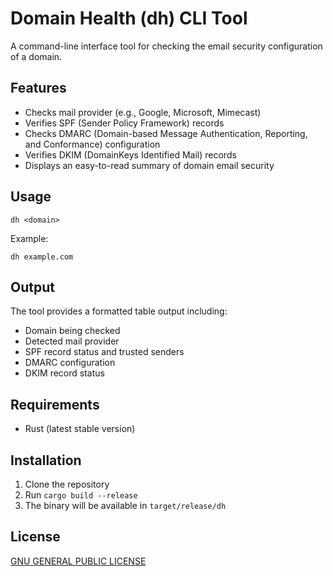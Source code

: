 # Domain Health (dh) CLI Tool

A command-line interface tool for checking the email security configuration of a domain.

## Features

- Checks mail provider (e.g., Google, Microsoft, Mimecast)
- Verifies SPF (Sender Policy Framework) records
- Checks DMARC (Domain-based Message Authentication, Reporting, and Conformance) configuration
- Verifies DKIM (DomainKeys Identified Mail) records
- Displays an easy-to-read summary of domain email security

## Usage

```shell
dh <domain>
```

Example:

```shell
dh example.com
```

## Output

The tool provides a formatted table output including:

- Domain being checked
- Detected mail provider
- SPF record status and trusted senders
- DMARC configuration
- DKIM record status

## Requirements

- Rust (latest stable version)

## Installation

1. Clone the repository
2. Run `cargo build --release`
3. The binary will be available in `target/release/dh`

## License

[GNU GENERAL PUBLIC LICENSE](LICENSE)

